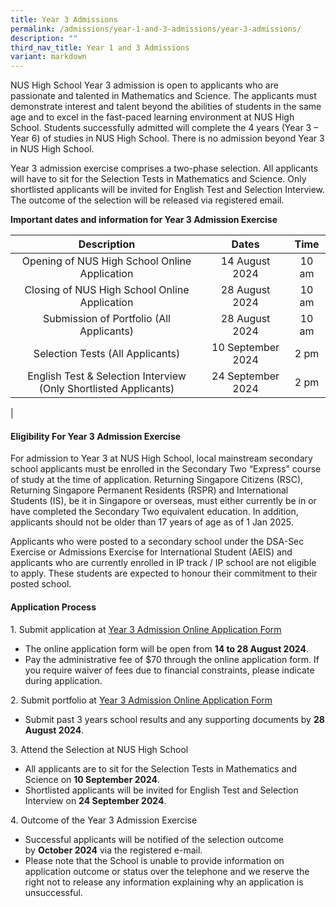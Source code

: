 ```yaml
---
title: Year 3 Admissions
permalink: /admissions/year-1-and-3-admissions/year-3-admissions/
description: ""
third_nav_title: Year 1 and 3 Admissions
variant: markdown
---
```

NUS High School Year 3 admission is open to applicants who are passionate and talented in Mathematics and Science. The applicants must demonstrate interest and talent beyond the abilities of students in the same age and to excel in the fast-paced learning environment at NUS High School. Students successfully admitted will complete the 4 years (Year 3 – Year 6) of studies in NUS High School. There is no admission beyond Year 3 in NUS High School.

Year 3 admission exercise comprises a two-phase selection. All applicants will have to sit for the Selection Tests in Mathematics and Science. Only shortlisted applicants will be invited for English Test and Selection Interview. The outcome of the selection will be released via registered email.

**Important dates and information for Year 3 Admission Exercise**

| Description | Dates | Time |
|:---:|:---:|:---:|
| Opening of NUS High School Online Application | 14 August 2024 | 10 am |
| Closing of NUS High School Online Application | 28 August 2024 | 10 am |
| Submission of Portfolio (All Applicants) | 28 August 2024 | 10 am |
| Selection Tests (All Applicants) | 10 September 2024 | 2 pm |
|  English Test & Selection Interview (Only Shortlisted Applicants) | 24 September 2024 |  2 pm |
|

#### **Eligibility For Year 3 Admission Exercise**
For admission to Year 3 at NUS High School, local mainstream secondary school applicants must be enrolled in the Secondary Two “Express” course of study at the time of application. Returning Singapore Citizens (RSC), Returning Singapore Permanent Residents (RSPR) and International Students (IS), be it in Singapore or overseas, must either currently be in or have completed the Secondary Two equivalent education. In addition, applicants should not be older than 17 years of age as of 1 Jan 2025.

Applicants who were posted to a secondary school under the DSA-Sec Exercise or Admissions Exercise for International Student (AEIS) and applicants who are currently enrolled in IP track / IP school are not eligible to apply. These students are expected to honour their commitment to their posted school.

#### **Application Process**
1\. Submit application at [Year 3 Admission Online Application Form](https://go.gov.sg/nush-ay2025-y3-admission) 

*  The online application form will be open from **14 to 28 August 2024**.
*   Pay the administrative fee of $70 through the online application form. If you require waiver of fees due to financial constraints, please indicate during application.

2\. Submit portfolio at [Year 3 Admission Online Application Form](https://go.gov.sg/nush-ay2025-y3-admission) 
*   Submit past 3 years school results and any supporting documents by **28 August 2024**. 

3\. Attend the Selection at NUS High School
*   All applicants are to sit for the Selection Tests in Mathematics and Science on **10 September 2024**.
*   Shortlisted applicants will be invited for English Test and Selection Interview on **24 September 2024**.

4\. Outcome of the Year 3 Admission Exercise
*   Successful applicants will be notified of the selection outcome by **October 2024** via the registered e-mail.
*   Please note that the School is unable to provide information on application outcome or status over the telephone and we reserve the right not to release any information explaining why an application is unsuccessful.
